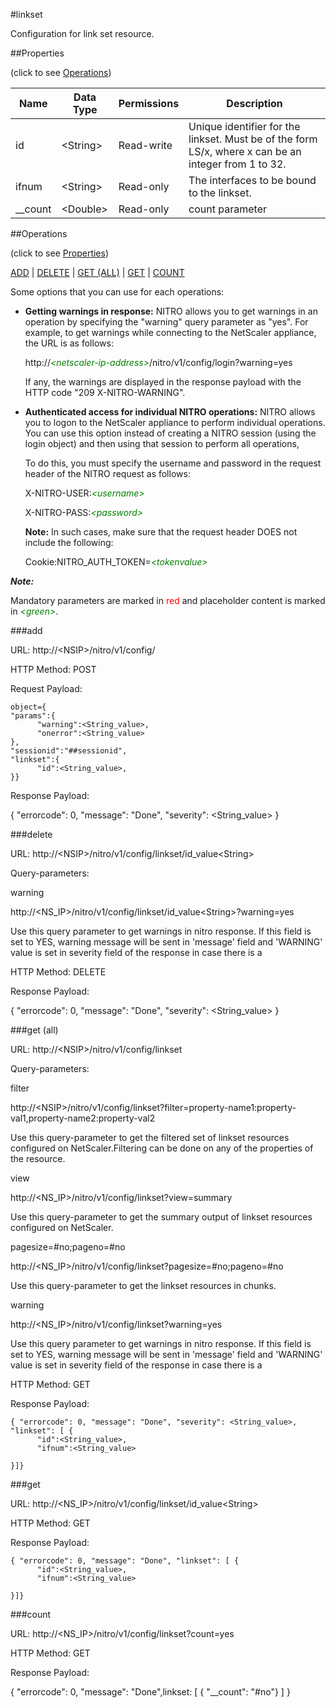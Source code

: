 #linkset

Configuration for link set resource.


##Properties 
<span>(click to see [Operations](#operations))</span>


<table><thead><tr><th>Name</th><th> Data Type</th><th> Permissions</th><th>Description</th></tr></thead><tbody><tr><td>id</td><td>&lt;String></td><td>Read-write</td><td>Unique identifier for the linkset. Must be of the form LS/x, where x can be an integer from 1 to 32.</td><tr><tr><td>ifnum</td><td>&lt;String></td><td>Read-only</td><td>The interfaces to be bound to the linkset.</td><tr><tr><td>__count</td><td>&lt;Double></td><td>Read-only</td><td>count parameter</td><tr></tbody></table>
##Operations 
<span>(click to see [Properties](#properties))</span>


[ADD](#add) | [DELETE](#delete) | [GET (ALL)](#get-(all)) | [GET](#get) | [COUNT](#count)


Some options that you can use for each operations:
<ul><li><p><b>Getting warnings in response:</b> NITRO allows you to get warnings in an operation by specifying the "warning" query parameter as "yes". For example, to get warnings while connecting to the NetScaler appliance, the URL is as follows:</p><p>http://<span style="color:green;font-style:italic;">&lt;netscaler-ip-address&gt;</span>/nitro/v1/config/login?warning=yes</p><p>If any, the warnings are displayed in the response payload with the HTTP code "209 X-NITRO-WARNING".</p></li><li><p><b>Authenticated access for individual NITRO operations:</b> NITRO allows you to logon to the NetScaler appliance to perform individual operations. You can use this option instead of creating a NITRO session (using the login object) and then using that session to perform all operations,</p><p>To do this, you must specify the username and password in the request header of the NITRO request as follows:</p><p>X-NITRO-USER:<span style="color:green;font-style:italic;">&lt;username&gt;</span></p><p>X-NITRO-PASS:<span style="color:green;font-style:italic;">&lt;password&gt;</span></p><p><b>Note:</b> In such cases, make sure that the request header DOES not include the following:</p><p>Cookie:NITRO_AUTH_TOKEN=<span style="color:green;font-style:italic;">&lt;tokenvalue&gt;</span></p></li></ul>



***Note:*** 
Mandatory parameters are marked in <span style="color:#FF0000;">red</span> and placeholder content is marked in <span style="color:green;font-style:italic">&lt;green&gt;</span>.

###add



URL: http://&lt;NSIP&gt;/nitro/v1/config/
HTTP Method: POST
Request Payload: ```object={"params":{      "warning":<String_value>,      "onerror":<String_value>},"sessionid":"##sessionid","linkset":{      "id":<String_value>,}}```
Response Payload: 
{ "errorcode": 0, "message": "Done", "severity": <String_value> }


###delete



URL: http://&lt;NSIP&gt;/nitro/v1/config/linkset/id_value&lt;String&gt;
Query-parameters:
warning
http://&lt;NS_IP&gt;/nitro/v1/config/linkset/id_value&lt;String&gt;?warning=yes
Use this query parameter to get warnings in nitro response. If this field is set to YES, warning message will be sent in 'message' field and 'WARNING' value is set in severity field of the response in case there is a



HTTP Method: DELETE
Response Payload: 
{ "errorcode": 0, "message": "Done", "severity": <String_value> }


###get (all)



URL: http://&lt;NSIP&gt;/nitro/v1/config/linkset
Query-parameters:
filter
http://&lt;NSIP&gt;/nitro/v1/config/linkset?filter=property-name1:property-val1,property-name2:property-val2
Use this query-parameter to get the filtered set of linkset resources configured on NetScaler.Filtering can be done on any of the properties of the resource.


view
http://&lt;NS_IP&gt;/nitro/v1/config/linkset?view=summary
Use this query-parameter to get the summary output of linkset resources configured on NetScaler.


pagesize=#no;pageno=#no
http://&lt;NS_IP&gt;/nitro/v1/config/linkset?pagesize=#no;pageno=#no
Use this query-parameter to get the linkset resources in chunks.


warning
http://&lt;NS_IP&gt;/nitro/v1/config/linkset?warning=yes
Use this query parameter to get warnings in nitro response. If this field is set to YES, warning message will be sent in 'message' field and 'WARNING' value is set in severity field of the response in case there is a



HTTP Method: GET
Response Payload: ```{ "errorcode": 0, "message": "Done", "severity": <String_value>, "linkset": [ {      "id":<String_value>,      "ifnum":<String_value>}]}```



###get



URL: http://&lt;NS_IP&gt;/nitro/v1/config/linkset/id_value&lt;String&gt;
HTTP Method: GET
Response Payload: ```{ "errorcode": 0, "message": "Done", "linkset": [ {      "id":<String_value>,      "ifnum":<String_value>}]}```



###count



URL: http://&lt;NS_IP&gt;/nitro/v1/config/linkset?count=yes
HTTP Method: GET
Response Payload: 
{ "errorcode": 0, "message": "Done",linkset: [ { "__count": "#no"} ] }


